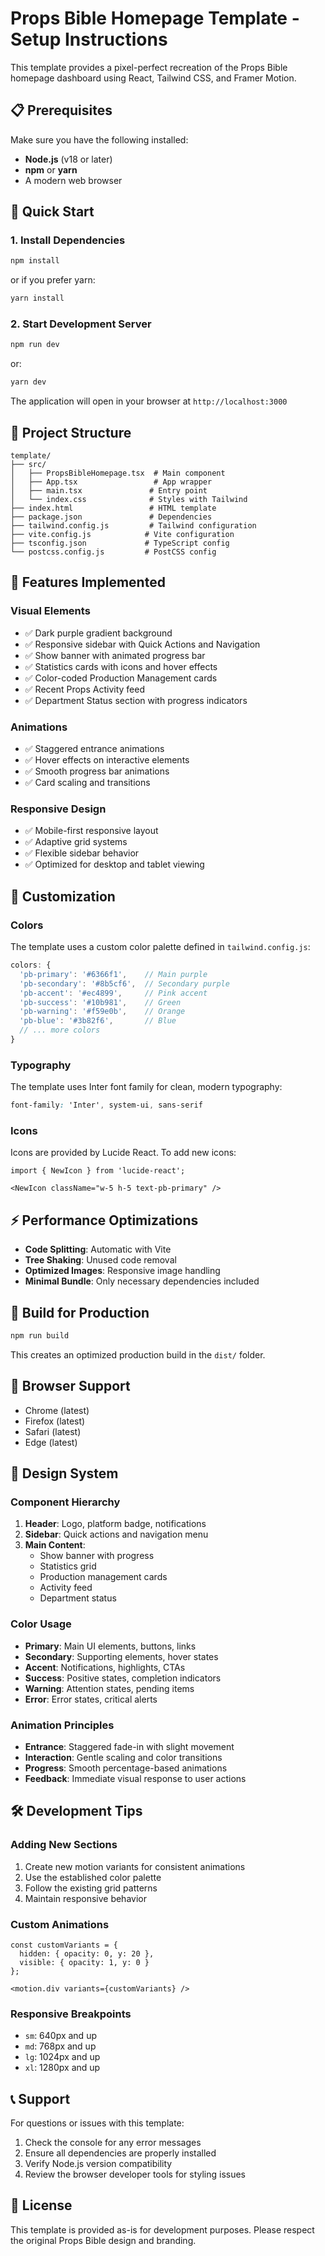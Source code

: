 # Props Bible Homepage Template - Setup Instructions

This template provides a pixel-perfect recreation of the Props Bible homepage dashboard using React, Tailwind CSS, and Framer Motion.

## 📋 Prerequisites

Make sure you have the following installed:

- **Node.js** (v18 or later)
- **npm** or **yarn**
- A modern web browser

## 🚀 Quick Start

### 1. Install Dependencies

```bash
npm install
```

or if you prefer yarn:

```bash
yarn install
```

### 2. Start Development Server

```bash
npm run dev
```

or:

```bash
yarn dev
```

The application will open in your browser at `http://localhost:3000`

## 📁 Project Structure

```
template/
├── src/
│   ├── PropsBibleHomepage.tsx  # Main component
│   ├── App.tsx                 # App wrapper
│   ├── main.tsx               # Entry point
│   └── index.css              # Styles with Tailwind
├── index.html                 # HTML template
├── package.json               # Dependencies
├── tailwind.config.js         # Tailwind configuration
├── vite.config.js            # Vite configuration
├── tsconfig.json             # TypeScript config
└── postcss.config.js         # PostCSS config
```

## 🎨 Features Implemented

### Visual Elements
- ✅ Dark purple gradient background
- ✅ Responsive sidebar with Quick Actions and Navigation
- ✅ Show banner with animated progress bar
- ✅ Statistics cards with icons and hover effects
- ✅ Color-coded Production Management cards
- ✅ Recent Props Activity feed
- ✅ Department Status section with progress indicators

### Animations
- ✅ Staggered entrance animations
- ✅ Hover effects on interactive elements
- ✅ Smooth progress bar animations
- ✅ Card scaling and transitions

### Responsive Design
- ✅ Mobile-first responsive layout
- ✅ Adaptive grid systems
- ✅ Flexible sidebar behavior
- ✅ Optimized for desktop and tablet viewing

## 🎯 Customization

### Colors
The template uses a custom color palette defined in `tailwind.config.js`:

```javascript
colors: {
  'pb-primary': '#6366f1',    // Main purple
  'pb-secondary': '#8b5cf6',  // Secondary purple
  'pb-accent': '#ec4899',     // Pink accent
  'pb-success': '#10b981',    // Green
  'pb-warning': '#f59e0b',    // Orange
  'pb-blue': '#3b82f6',       // Blue
  // ... more colors
}
```

### Typography
The template uses Inter font family for clean, modern typography:

```css
font-family: 'Inter', system-ui, sans-serif
```

### Icons
Icons are provided by Lucide React. To add new icons:

```tsx
import { NewIcon } from 'lucide-react';

<NewIcon className="w-5 h-5 text-pb-primary" />
```

## ⚡ Performance Optimizations

- **Code Splitting**: Automatic with Vite
- **Tree Shaking**: Unused code removal
- **Optimized Images**: Responsive image handling
- **Minimal Bundle**: Only necessary dependencies included

## 🔧 Build for Production

```bash
npm run build
```

This creates an optimized production build in the `dist/` folder.

## 📱 Browser Support

- Chrome (latest)
- Firefox (latest)
- Safari (latest)
- Edge (latest)

## 🎨 Design System

### Component Hierarchy
1. **Header**: Logo, platform badge, notifications
2. **Sidebar**: Quick actions and navigation menu
3. **Main Content**: 
   - Show banner with progress
   - Statistics grid
   - Production management cards
   - Activity feed
   - Department status

### Color Usage
- **Primary**: Main UI elements, buttons, links
- **Secondary**: Supporting elements, hover states
- **Accent**: Notifications, highlights, CTAs
- **Success**: Positive states, completion indicators
- **Warning**: Attention states, pending items
- **Error**: Error states, critical alerts

### Animation Principles
- **Entrance**: Staggered fade-in with slight movement
- **Interaction**: Gentle scaling and color transitions
- **Progress**: Smooth percentage-based animations
- **Feedback**: Immediate visual response to user actions

## 🛠 Development Tips

### Adding New Sections
1. Create new motion variants for consistent animations
2. Use the established color palette
3. Follow the existing grid patterns
4. Maintain responsive behavior

### Custom Animations
```tsx
const customVariants = {
  hidden: { opacity: 0, y: 20 },
  visible: { opacity: 1, y: 0 }
};

<motion.div variants={customVariants} />
```

### Responsive Breakpoints
- `sm`: 640px and up
- `md`: 768px and up
- `lg`: 1024px and up
- `xl`: 1280px and up

## 📞 Support

For questions or issues with this template:

1. Check the console for any error messages
2. Ensure all dependencies are properly installed
3. Verify Node.js version compatibility
4. Review the browser developer tools for styling issues

## 📄 License

This template is provided as-is for development purposes. Please respect the original Props Bible design and branding. 